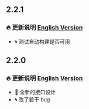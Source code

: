 ## 2.2.1

### 🔥 更新说明 [English Version](./CHANGELOG_en.md)
* 🌀 测试自动构建是否可用

## 2.2.0

### 🔥 更新说明 [English Version](./CHANGELOG_en.md)
* 🌈 全新的接口设计
* 🌀 改了若干 bug
